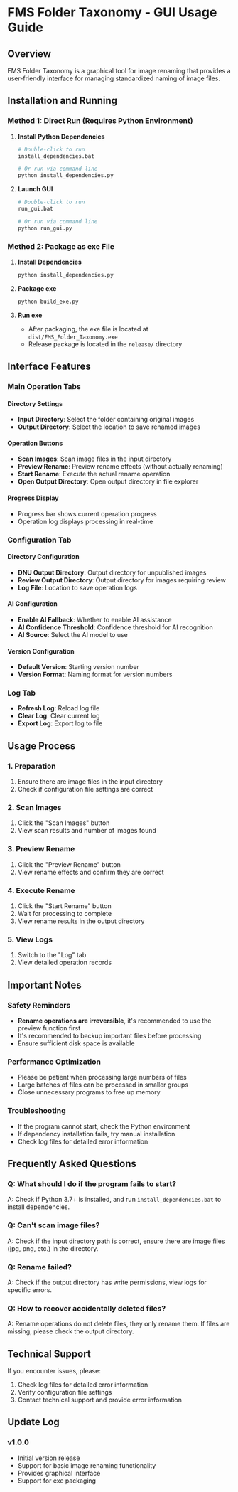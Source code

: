 # FMS Folder Taxonomy - GUI Usage Guide

## Overview

FMS Folder Taxonomy is a graphical tool for image renaming that provides a user-friendly interface for managing standardized naming of image files.

## Installation and Running

### Method 1: Direct Run (Requires Python Environment)

1. **Install Python Dependencies**
   ```bash
   # Double-click to run
   install_dependencies.bat
   
   # Or run via command line
   python install_dependencies.py
   ```

2. **Launch GUI**
   ```bash
   # Double-click to run
   run_gui.bat
   
   # Or run via command line
   python run_gui.py
   ```

### Method 2: Package as exe File

1. **Install Dependencies**
   ```bash
   python install_dependencies.py
   ```

2. **Package exe**
   ```bash
   python build_exe.py
   ```

3. **Run exe**
   - After packaging, the exe file is located at `dist/FMS_Folder_Taxonomy.exe`
   - Release package is located in the `release/` directory

## Interface Features

### Main Operation Tabs

#### Directory Settings
- **Input Directory**: Select the folder containing original images
- **Output Directory**: Select the location to save renamed images

#### Operation Buttons
- **Scan Images**: Scan image files in the input directory
- **Preview Rename**: Preview rename effects (without actually renaming)
- **Start Rename**: Execute the actual rename operation
- **Open Output Directory**: Open output directory in file explorer

#### Progress Display
- Progress bar shows current operation progress
- Operation log displays processing in real-time

### Configuration Tab

#### Directory Configuration
- **DNU Output Directory**: Output directory for unpublished images
- **Review Output Directory**: Output directory for images requiring review
- **Log File**: Location to save operation logs

#### AI Configuration
- **Enable AI Fallback**: Whether to enable AI assistance
- **AI Confidence Threshold**: Confidence threshold for AI recognition
- **AI Source**: Select the AI model to use

#### Version Configuration
- **Default Version**: Starting version number
- **Version Format**: Naming format for version numbers

### Log Tab

- **Refresh Log**: Reload log file
- **Clear Log**: Clear current log
- **Export Log**: Export log to file

## Usage Process

### 1. Preparation
1. Ensure there are image files in the input directory
2. Check if configuration file settings are correct

### 2. Scan Images
1. Click the "Scan Images" button
2. View scan results and number of images found

### 3. Preview Rename
1. Click the "Preview Rename" button
2. View rename effects and confirm they are correct

### 4. Execute Rename
1. Click the "Start Rename" button
2. Wait for processing to complete
3. View rename results in the output directory

### 5. View Logs
1. Switch to the "Log" tab
2. View detailed operation records

## Important Notes

### Safety Reminders
- **Rename operations are irreversible**, it's recommended to use the preview function first
- It's recommended to backup important files before processing
- Ensure sufficient disk space is available

### Performance Optimization
- Please be patient when processing large numbers of files
- Large batches of files can be processed in smaller groups
- Close unnecessary programs to free up memory

### Troubleshooting
- If the program cannot start, check the Python environment
- If dependency installation fails, try manual installation
- Check log files for detailed error information

## Frequently Asked Questions

### Q: What should I do if the program fails to start?
A: Check if Python 3.7+ is installed, and run `install_dependencies.bat` to install dependencies.

### Q: Can't scan image files?
A: Check if the input directory path is correct, ensure there are image files (jpg, png, etc.) in the directory.

### Q: Rename failed?
A: Check if the output directory has write permissions, view logs for specific errors.

### Q: How to recover accidentally deleted files?
A: Rename operations do not delete files, they only rename them. If files are missing, please check the output directory.

## Technical Support

If you encounter issues, please:
1. Check log files for detailed error information
2. Verify configuration file settings
3. Contact technical support and provide error information

## Update Log

### v1.0.0
- Initial version release
- Support for basic image renaming functionality
- Provides graphical interface
- Support for exe packaging 